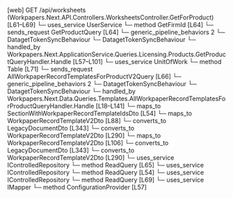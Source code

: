 [web] GET /api/worksheets  (Workpapers.Next.API.Controllers.WorksheetsController.GetForProduct)  [L61–L69]
  └─ uses_service UserService
    └─ method GetFirmId [L64]
  └─ sends_request GetProductQuery [L64]
    └─ generic_pipeline_behaviors 2
      └─ DatagetTokenSyncBehaviour
      └─ DatagetTokenSyncBehaviour
    └─ handled_by Workpapers.Next.ApplicationService.Queries.Licensing.Products.GetProductQueryHandler.Handle [L57–L101]
      └─ uses_service UnitOfWork
        └─ method Table [L71]
  └─ sends_request AllWorkpaperRecordTemplatesForProductV2Query [L66]
    └─ generic_pipeline_behaviors 2
      └─ DatagetTokenSyncBehaviour
      └─ DatagetTokenSyncBehaviour
    └─ handled_by Workpapers.Next.Data.Queries.Templates.AllWorkpaperRecordTemplatesForProductQueryHandler.Handle [L18–L141]
      └─ maps_to SectionWithWorkpaperRecordTemplateIdsDto [L54]
      └─ maps_to WorkpaperRecordTemplateV2Dto [L88]
        └─ converts_to LegacyDocumentDto [L343]
        └─ converts_to WorkpaperRecordTemplateV2Dto [L290]
      └─ maps_to WorkpaperRecordTemplateV2Dto [L106]
        └─ converts_to LegacyDocumentDto [L343]
        └─ converts_to WorkpaperRecordTemplateV2Dto [L290]
      └─ uses_service IControlledRepository<ExcludedWorkpaperRecordTemplate>
        └─ method ReadQuery [L65]
      └─ uses_service IControlledRepository<Product>
        └─ method ReadQuery [L54]
      └─ uses_service IControlledRepository<WorkpaperRecordTemplate>
        └─ method ReadQuery [L69]
      └─ uses_service IMapper
        └─ method ConfigurationProvider [L57]

